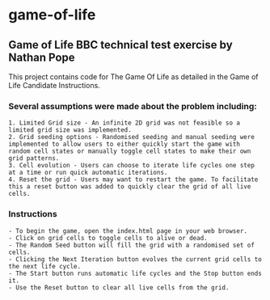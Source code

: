 # game-of-life

## Game of Life BBC technical test exercise by Nathan Pope

This project contains code for The Game Of Life as detailed in the Game of Life Candidate Instructions.

### Several assumptions were made about the problem including:

    1. Limited Grid size - An infinite 2D grid was not feasible so a limited grid size was implemented.
    2. Grid seeding options - Randomised seeding and manual seeding were implemented to allow users to either quickly start the game with random cell states or manually toggle cell states to make their own grid patterns.
    3. Cell evolution - Users can choose to iterate life cycles one step at a time or run quick automatic iterations.
    4. Reset the grid - Users may want to restart the game. To facilitate this a reset button was added to quickly clear the grid of all live cells.

### Instructions

    - To begin the game, open the index.html page in your web browser.
    - Click on grid cells to toggle cells to alive or dead.
    - The Random Seed button will fill the grid with a randomised set of cells.
    - Clicking the Next Iteration button evolves the current grid cells to the next life cycle.
    - The Start button runs automatic life cycles and the Stop button ends it.
    - Use the Reset button to clear all live cells from the grid.
